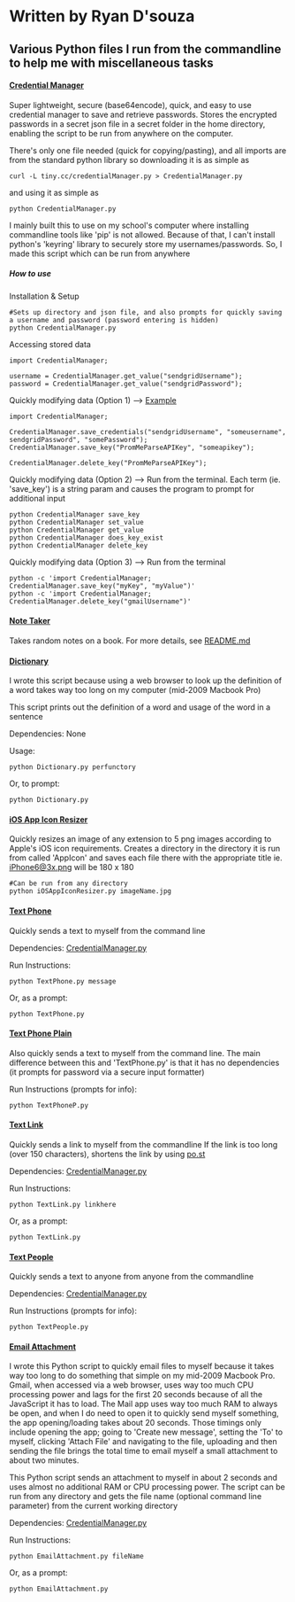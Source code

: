 # Written by Ryan D'souza

## Various Python files I run from the commandline to help me with miscellaneous tasks

#### [Credential Manager](https://github.com/dsouzarc/dotfiles/blob/master/Python/CredentialManager.py)

Super lightweight, secure (base64encode), quick, and easy to use credential manager to save and retrieve passwords. Stores the encrypted passwords in a secret json file in a secret folder in the home directory, enabling the script to be run from anywhere on the computer.

There's only one file needed (quick for copying/pasting), and all imports are from the standard python library so downloading it is as simple as 

    curl -L tiny.cc/credentialManager.py > CredentialManager.py

and using it as simple as

    python CredentialManager.py

I mainly built this to use on my school's computer where installing commandline tools like 'pip' is not allowed. Because of that, I can't install python's 'keyring' library to securely store my usernames/passwords. So, I made this script which can be run from anywhere

##### How to use
Installation & Setup

    #Sets up directory and json file, and also prompts for quickly saving a username and password (password entering is hidden)
    python CredentialManager.py

Accessing stored data

    import CredentialManager;

    username = CredentialManager.get_value("sendgridUsername");
    password = CredentialManager.get_value("sendgridPassword");

Quickly modifying data (Option 1) --> [Example](https://github.com/dsouzarc/dotfiles/blob/master/Python/CredentialManagerExample.py)

    import CredentialManager;

    CredentialManager.save_credentials("sendgridUsername", "someusername", sendgridPassword", "somePassword");
    CredentialManager.save_key("PromMeParseAPIKey", "someapikey");

    CredentialManager.delete_key("PromMeParseAPIKey");

Quickly modifying data (Option 2) --> Run from the terminal. Each term (ie. 'save_key') is a string param and causes the program to prompt for additional input

    python CredentialManager save_key
    python CredentialManager set_value
    python CredentialManager get_value
    python CredentialManager does_key_exist
    python CredentialManager delete_key

Quickly modifying data (Option 3) --> Run from the terminal

    python -c 'import CredentialManager; CredentialManager.save_key("myKey", "myValue")'
    python -c 'import CredentialManager; CredentialManager.delete_key("gmailUsername")'


#### [Note Taker](https://github.com/dsouzarc/dotfiles/tree/master/Python/NoteTaker)
Takes random notes on a book.
For more details, see [README.md](https://github.com/dsouzarc/dotfiles/tree/master/Python/NoteTaker)

#### [Dictionary](https://github.com/dsouzarc/dotfiles/blob/master/Python/Dictionary.py)
I wrote this script because using a web browser to look up the definition of a word takes way too long on my computer (mid-2009 Macbook Pro)

This script prints out the definition of a word and usage of the word in a sentence

Dependencies: None

Usage:

    python Dictionary.py perfunctory

Or, to prompt:

    python Dictionary.py


#### [iOS App Icon Resizer](https://github.com/dsouzarc/dotfiles/blob/master/Python/iOSAppIconResizer.py)
Quickly resizes an image of any extension to 5 png images according to Apple's iOS icon requirements. 
Creates a directory in the directory it is run from called 'AppIcon' and saves each file there with the appropriate title ie. iPhone6@3x.png will be 180 x 180

    #Can be run from any directory
    python iOSAppIconResizer.py imageName.jpg


#### [Text Phone](https://github.com/dsouzarc/dotfiles/blob/master/Python/TextPhone.py)
Quickly sends a text to myself from the command line

Dependencies:
    [CredentialManager.py](https://github.com/dsouzarc/dotfiles/tree/master/Python#credential-manager)

Run Instructions:

    python TextPhone.py message

Or, as a prompt:

    python TextPhone.py


#### [Text Phone Plain](https://github.com/dsouzarc/dotfiles/blob/master/Python/TextPhoneP.py)
Also quickly sends a text to myself from the command line. The main difference between this and 'TextPhone.py' is that it has no dependencies (it prompts for password via a secure input formatter)

Run Instructions (prompts for info):  

    python TextPhoneP.py


#### [Text Link](https://github.com/dsouzarc/dotfiles/blob/master/Python/TextLink.py)
Quickly sends a link to myself from the commandline
If the link is too long (over 150 characters), shortens the link by using [po.st](https://www.po.st)

Dependencies:
    [CredentialManager.py](https://github.com/dsouzarc/dotfiles/tree/master/Python#credential-manager)

Run Instructions:

    python TextLink.py linkhere

Or, as a prompt:

    python TextLink.py

#### [Text People](https://github.com/dsouzarc/dotfiles/blob/master/Python/TextPeople.py)
Quickly sends a text to anyone from anyone from the commandline

Dependencies:
     [CredentialManager.py](https://github.com/dsouzarc/dotfiles/tree/master/Python#credential-manager)

Run Instructions (prompts for info):

    python TextPeople.py

#### [Email Attachment](https://github.com/dsouzarc/dotfiles/blob/master/Python/EmailAttachment.py)
I wrote this Python script to quickly email files to myself because it takes way too long to do something that simple on my mid-2009 Macbook Pro. Gmail, when accessed via a web browser, uses way too much CPU processing power and lags for the first 20 seconds because of all the JavaScript it has to load. The Mail app uses way too much RAM to always be open, and when I do need to open it to quickly send myself something, the app opening/loading takes about 20 seconds. Those timings only include opening the app; going to 'Create new message', setting the 'To' to myself, clicking 'Attach File' and navigating to the file, uploading and then sending the file brings the total time to email myself a small attachment to about two minutes.

This Python script sends an attachment to myself in about 2 seconds and uses almost no additional RAM or CPU processing power. The script can be run from any directory and gets the file name (optional command line parameter) from the current working directory

Dependencies:
     [CredentialManager.py](https://github.com/dsouzarc/dotfiles/tree/master/Python#credential-manager)

Run Instructions:

    python EmailAttachment.py fileName

Or, as a prompt:

    python EmailAttachment.py
